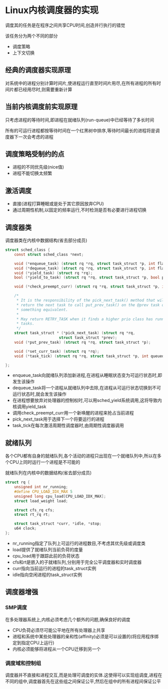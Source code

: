 # Linux内核调度器的实现

调度其的任务是在程序之间共享CPU时间,创造并行执行的错觉

该任务分为两个不同的部分
- 调度策略
- 上下文切换

## 经典的调度器实现原理

对系统中的进程分别计算时间片,使进程运行直至时间片用尽,在所有进程的所有时间片都已经用尽时,则需要重新计算

## 当前内核调度前实现原理

只考虑进程的等待时间,即进程在就绪队列(run-queue)中已经等待了多长时间

所有的可运行进程都按等待时间在一个红黑树中排序,等待时间最长的进程将是调度器下一次会考虑的进程

## 调度策略受制约的点

- 进程的不同优先级(nice值)
- 进程不能切换太频繁

## 激活调度

- 直接(进程打算睡眠或是处于其它原因放弃CPU)
- 通过周期性机制,以固定的频率运行,不时检测是否有必要进行进程切换

## 调度器类

调度器类在内核中数据结构(省去部分成员)

```c
struct sched_class {
	const struct sched_class *next;

	void (*enqueue_task) (struct rq *rq, struct task_struct *p, int flags);
	void (*dequeue_task) (struct rq *rq, struct task_struct *p, int flags);
	void (*yield_task) (struct rq *rq);
	bool (*yield_to_task) (struct rq *rq, struct task_struct *p, bool preempt);

	void (*check_preempt_curr) (struct rq *rq, struct task_struct *p, int flags);

	/*
	 * It is the responsibility of the pick_next_task() method that will
	 * return the next task to call put_prev_task() on the @prev task or
	 * something equivalent.
	 *
	 * May return RETRY_TASK when it finds a higher prio class has runnable
	 * tasks.
	 */
	struct task_struct * (*pick_next_task) (struct rq *rq,
						struct task_struct *prev);
	void (*put_prev_task) (struct rq *rq, struct task_struct *p);

	void (*set_curr_task) (struct rq *rq);
	void (*task_tick) (struct rq *rq, struct task_struct *p, int queued);

};
```

- enqueue_task向就绪队列添加新进程,在进程从睡眠状态变为可运行状态时,即发生该操作
- dequeue_task将一个进程从就绪队列中去除,在进程从可运行状态切换到不可运行状态时,就会发生该操作
- 在进程想要放弃对处理器的控制权时,可以用sched_yield系统调用,这将导致内核调用yield_task
- 调用check_preempt_curr用一个新唤醒的进程来抢占当前进程
- pick_next_task用于选择下一个将要运行的进程
- task_tick在每次激活周期性调度器时,由周期性调度器调用

## 就绪队列

各个CPU都有自身的就绪队列,各个活动的进程只出现在一个就绪队列中,所以在多个CPU上同时运行一个进程是不可能的

就绪队列在内核中的数据结构(省去部分成员)

```c
struct rq {
	unsigned int nr_running;
	#define CPU_LOAD_IDX_MAX 5
	unsigned long cpu_load[CPU_LOAD_IDX_MAX];
	struct load_weight load;

	struct cfs_rq cfs;
	struct rt_rq rt;

	struct task_struct *curr, *idle, *stop;
	u64 clock;
};
```

- nr_running指定了队列上可运行的进程数目,不考虑其优先级或调度类
- load提供了就绪队列当前负荷的度量
- cpu_load用于跟踪此前的负荷状态
- cfs和rt是嵌入的子就绪队列,分别用于完全公平调度器和实时调度器
- curr指向当前运行的进程的task_struct实例
- idle指向空闲进程的task_struct实例

## 调度器增强

### SMP调度

在多处理器系统上,内核必须考虑几个额外的问题,确保良好的调度

- CPU负荷必须尽可能公平地在所有处理器上共享
- 进程和系统中某些处理器的亲和性(affinity)必须是可以设置的(将应用程序绑定到指定CPU上运行)
- 内核必须能够将进程从一个CPU迁移到另一个

### 调度域和控制组

调度器并不直接和进程交互,而是处理可调度的实体.这使得可以实现组调度,进程在不同的组中,调度器首先在这些组之间保证公平,然后在组中的所有进程间保证公平
